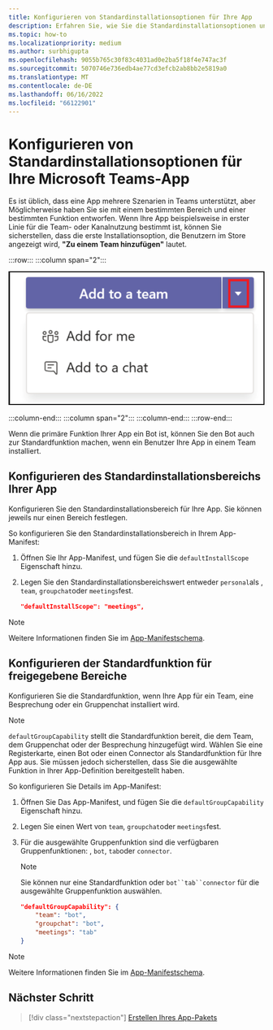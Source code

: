 ```yaml
---
title: Konfigurieren von Standardinstallationsoptionen für Ihre App
description: Erfahren Sie, wie Sie die Standardinstallationsoptionen und Die Standardfunktion Ihrer Teams-App für gemeinsame Bereiche angeben.
ms.topic: how-to
ms.localizationpriority: medium
ms.author: surbhigupta
ms.openlocfilehash: 9055b765c30f83c4031ad0e2ba5f18f4e747ac3f
ms.sourcegitcommit: 5070746e736edb4ae77cd3efcb2ab8bb2e5819a0
ms.translationtype: MT
ms.contentlocale: de-DE
ms.lasthandoff: 06/16/2022
ms.locfileid: "66122901"
---
```

# <a name="configure-default-install-options-for-your-microsoft-teams-app"></a>Konfigurieren von Standardinstallationsoptionen für Ihre Microsoft Teams-App

Es ist üblich, dass eine App mehrere Szenarien in Teams unterstützt, aber Möglicherweise haben Sie sie mit einem bestimmten Bereich und einer bestimmten Funktion entworfen. Wenn Ihre App beispielsweise in erster Linie für die Team- oder Kanalnutzung bestimmt ist, können Sie sicherstellen, dass die erste Installationsoption, die Benutzern im Store angezeigt wird, **"Zu einem Team hinzufügen"** lautet.

:::row:::
   :::column span="2":::

![Beispiel zum Hinzufügen eines App-Dropdowns](../../assets/images/compose-extensions/addanapp.png)

   :::column-end:::
   :::column span="2":::
   :::column-end:::
:::row-end:::

Wenn die primäre Funktion Ihrer App ein Bot ist, können Sie den Bot auch zur Standardfunktion machen, wenn ein Benutzer Ihre App in einem Team installiert.

## <a name="configure-your-apps-default-install-scope"></a>Konfigurieren des Standardinstallationsbereichs Ihrer App

Konfigurieren Sie den Standardinstallationsbereich für Ihre App. Sie können jeweils nur einen Bereich festlegen.

So konfigurieren Sie den Standardinstallationsbereich in Ihrem App-Manifest:

1. Öffnen Sie Ihr App-Manifest, und fügen Sie die `defaultInstallScope` Eigenschaft hinzu.
2. Legen Sie den Standardinstallationsbereichswert entweder `personal`als , `team`, `groupchat`oder `meetings`fest.

    ```json
    "defaultInstallScope": "meetings",
    ```

> [!NOTE]
> Weitere Informationen finden Sie im [App-Manifestschema](~/resources/schema/manifest-schema.md).

## <a name="configure-the-default-capability-for-shared-scopes"></a>Konfigurieren der Standardfunktion für freigegebene Bereiche

Konfigurieren Sie die Standardfunktion, wenn Ihre App für ein Team, eine Besprechung oder ein Gruppenchat installiert wird.

> [!NOTE]
> `defaultGroupCapability` stellt die Standardfunktion bereit, die dem Team, dem Gruppenchat oder der Besprechung hinzugefügt wird. Wählen Sie eine Registerkarte, einen Bot oder einen Connector als Standardfunktion für Ihre App aus. Sie müssen jedoch sicherstellen, dass Sie die ausgewählte Funktion in Ihrer App-Definition bereitgestellt haben.

So konfigurieren Sie Details im App-Manifest:

1. Öffnen Sie Das App-Manifest, und fügen Sie die `defaultGroupCapability` Eigenschaft hinzu.
2. Legen Sie einen Wert von `team`, `groupchat`oder `meetings`fest.
3. Für die ausgewählte Gruppenfunktion sind die verfügbaren Gruppenfunktionen: , `bot`, `tab`oder `connector`.

    > [!NOTE]
    > Sie können nur eine Standardfunktion oder `bot``tab``connector` für die ausgewählte Gruppenfunktion auswählen.

    ```json
    "defaultGroupCapability": {
        "team": "bot",
        "groupchat": "bot",
        "meetings": "tab"
    }
    ```

> [!NOTE]
> Weitere Informationen finden Sie im [App-Manifestschema](~/resources/schema/manifest-schema.md).

## <a name="next-step"></a>Nächster Schritt

> [!div class="nextstepaction"]
> [Erstellen Ihres App-Pakets](~/concepts/build-and-test/apps-package.md)
